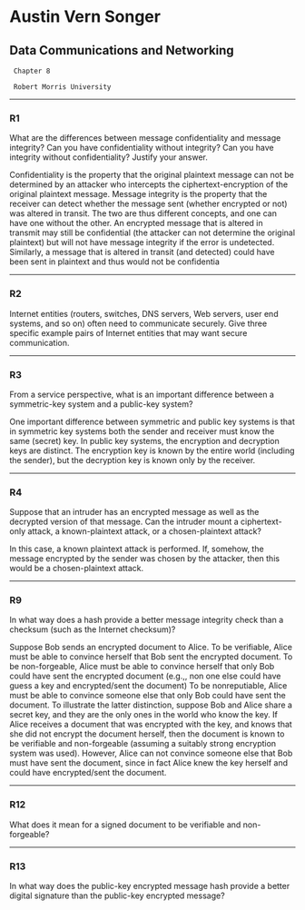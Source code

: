 # Austin Vern Songer #

## Data Communications and Networking ##
     Chapter 8

     Robert Morris University 


----------

### R1

What are the differences between message confidentiality and message
integrity? Can you have confidentiality without integrity? Can you have
integrity without confidentiality? Justify your answer.

Confidentiality is the property that the original plaintext message can not be determined
by an attacker who intercepts the ciphertext-encryption of the original plaintext message.
Message integrity is the property that the receiver can detect whether the message sent
(whether encrypted or not) was altered in transit. The two are thus different concepts,
and one can have one without the other. An encrypted message that is altered in transmit
may still be confidential (the attacker can not determine the original plaintext) but will
not have message integrity if the error is undetected. Similarly, a message that is altered
in transit (and detected) could have been sent in plaintext and thus would not be
confidentia

----------

### R2

Internet entities (routers, switches, DNS servers, Web servers, user end systems,
and so on) often need to communicate securely. Give three specific
example pairs of Internet entities that may want secure communication.




----------

### R3

From a service perspective, what is an important difference between a
symmetric-key system and a public-key system?

One important difference between symmetric and public key systems is that in symmetric
key systems both the sender and receiver must know the same (secret) key. In public key
systems, the encryption and decryption keys are distinct. The encryption key is known
by the entire world (including the sender), but the decryption key is known only by the
receiver.


----------

### R4

Suppose that an intruder has an encrypted message as well as the decrypted
version of that message. Can the intruder mount a ciphertext-only attack, a
known-plaintext attack, or a chosen-plaintext attack?

In this case, a known plaintext attack is performed. If, somehow, the message encrypted
by the sender was chosen by the attacker, then this would be a chosen-plaintext attack.


----------

### R9

In what way does a hash provide a better message integrity check than a
checksum (such as the Internet checksum)?

Suppose Bob sends an encrypted document to Alice. To be verifiable, Alice must be able
to convince herself that Bob sent the encrypted document. To be non-forgeable, Alice
must be able to convince herself that only Bob could have sent the encrypted document
(e.g.,, non one else could have guess a key and encrypted/sent the document) To be nonreputiable,
Alice must be able to convince someone else that only Bob could have sent
the document. To illustrate the latter distinction, suppose Bob and Alice share a secret
key, and they are the only ones in the world who know the key. If Alice receives a
document that was encrypted with the key, and knows that she did not encrypt the
document herself, then the document is known to be verifiable and non-forgeable
(assuming a suitably strong encryption system was used). However, Alice can not
convince someone else that Bob must have sent the document, since in fact Alice knew
the key herself and could have encrypted/sent the document.


----------

### R12
What does it mean for a signed document to be verifiable and non-forgeable?





----------

### R13

In what way does the public-key encrypted message hash provide a better
digital signature than the public-key encrypted message?